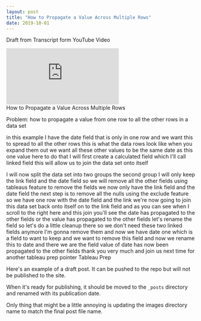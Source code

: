 ```yaml
---
layout: post
title: "How to Propagate a Value Across Multiple Rows"
date: 2019-10-01
---
```

Draft from Transcript form YouTube Video

<div class="video-container">
	<iframe class="video" src="https://www.youtube.com/embed/BhomqvmGIVQ" frameborder="0" allow="accelerometer; autoplay; encrypted-media; gyroscope; picture-in-picture" allowfullscreen></iframe>
</div>
How to Propagate a Value Across Multiple Rows

Problem:
 how to propagate a value from one row to all the other rows
in a data set

in this example I  have the date field that is only in one row and
we want this to spread to all the other rows this is what the data rows look
like when you expand them out we want all these other values to be the same
date as this one value here to do that I will first create a calculated field
which I'll call linked field this will allow us to join the data set onto
itself

I will now split the data set into two
groups the second group I will only keep
the link field and the date field so we
will remove all the other fields using
tableaus feature to remove the fields we
now only have the link field and the
date field the next step is to remove
all the nulls using the exclude feature
so we have one row with the date field
and the link we're now going to join
this data set back onto itself on to the
link field and as you can see when I
scroll to the right here and this join
you'll see the date has propagated to
the other fields or the value has
propagated to the other fields let's
rename the field so let's do a little
cleanup there so we don't need these two
linked fields anymore I'm gonna remove
them and now we have
date one which is a field to want to
keep and we want to remove this field
and now we rename this to date and there
we are the field value of date has now
been propagated to the other fields
thank you very much and join us next
time for another tableau prep pointer
Tableau Prep

Here's an example of a draft post. It can be pushed to the repo but will not be published to the site.

When it's ready for publishing, it should be moved to the `_posts` directory and renamed with its publication date.

Only thing that might be a little annoying is updating the images directory name to match the final post file name.
